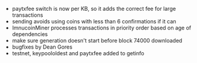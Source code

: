 * paytxfee switch is now per KB, so it adds the correct fee for large transactions
* sending avoids using coins with less than 6 confirmations if it can
* ImnucoinMiner processes transactions in priority order based on age of dependencies
* make sure generation doesn't start before block 74000 downloaded
* bugfixes by Dean Gores
* testnet, keypoololdest and paytxfee added to getinfo
